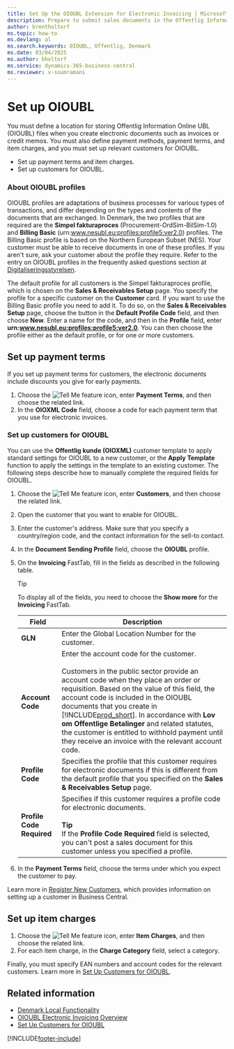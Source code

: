 ```yaml
---
title: Set Up the OIOUBL Extension for Electronic Invoicing | Microsoft Docs
description: Prepare to submit sales documents in the Offentlig Information Online - Universal Business Language (OIOUBL) format by following the steps outlined in this article.
author: brentholtorf   
ms.topic: how-to
ms.devlang: al
ms.search.keywords: OIOUBL, Offentlig, Denmark
ms.date: 03/04/2025
ms.author: bholtorf
ms.service: dynamics-365-business-central
ms.reviewer: v-soumramani
---
```


# Set up OIOUBL

You must define a location for storing Offentlig Information Online UBL (OIOUBL) files when you create electronic documents such as invoices or credit memos. You must also define payment methods, payment terms, and item charges, and you must set up relevant customers for OIOUBL.  

* Set up payment terms and item charges.  
* Set up customers for OIOUBL.  

### About OIOUBL profiles

OIOUBL profiles are adaptations of business processes for various types of transactions, and differ depending on the types and contents of the documents that are exchanged. In Denmark, the two profiles that are required are the **Simpel fakturaproces** (Procurement-OrdSim-BilSim-1.0) and **Billing Basic** (urn:www.nesubl.eu:profiles:profile5:ver2.0) profiles. The Billing Basic profile is based on the Northern European Subset (NES). Your customer must be able to receive documents in one of these profiles. If you aren't sure, ask your customer about the profile they require. Refer to the entry on OIOUBL profiles in the frequently asked questions section at [Digitaliseringsstyrelsen](https://aka.ms/Digitaliseringsstyrelsen).  

The default profile for all customers is the Simpel fakturaproces profile, which is chosen on the **Sales & Receivables Setup** page. You specify the profile for a specific customer on the **Customer** card. If you want to use the Billing Basic profile you need to add it. To do so, on the **Sales & Receivables Setup** page, choose the button in the **Default Profile Code** field, and then choose **New**. Enter a name for the code, and then in the **Profile** field, enter **urn:www.nesubl.eu:profiles:profile5:ver2.0**. You can then choose the profile either as the default profile, or for one or more customers.

## Set up payment terms

If you set up payment terms for customers, the electronic documents include discounts you give for early payments.

1. Choose the ![Tell Me feature](../../media/ui-search/search_small.png "Tell me what you want to do") icon, enter **Payment Terms**, and then choose the related link.  
1. In the **OIOXML Code** field, choose a code for each payment term that you use for electronic invoices.  

### Set up customers for OIOUBL

You can use the **Offentlig kunde (OIOXML)** customer template to apply standard settings for OIOUBL to a new customer, or the **Apply Template** function to apply the settings in the template to an existing customer. The following steps describe how to manually complete the required fields for OIOUBL. <!--need to check whether this overwrites anything for existing customers-->

1. Choose the ![Tell Me feature](../../media/ui-search/search_small.png "Tell me what you want to do") icon, enter **Customers**, and then choose the related link.  
1. Open the customer that you want to enable for OIOUBL.  
1. Enter the customer's address. Make sure that you specify a country/region code, and the contact information for the sell-to contact.  
1. In the **Document Sending Profile** field, choose the **OIOUBL** profile.
1. On the **Invoicing** FastTab, fill in the fields as described in the following table.  

    > [!Tip]
    > To display all of the fields, you need to choose the **Show more** for the **Invoicing** FastTab.

    |Field|Description|  
    |---------------------------------|---------------------------------------|
    |**GLN**|Enter the Global Location Number for the customer. |  
    |**Account Code**|Enter the account code for the customer.<br><br/> Customers in the public sector provide an account code when they place an order or requisition. Based on the value of this field, the account code is included in the OIOUBL documents that you create in [!INCLUDE[prod_short](../../includes/prod_short.md)]. In accordance with **Lov om Offentlige Betalinger** and related statutes, the customer is entitled to withhold payment until they receive an invoice with the relevant account code. |  
    |**Profile Code**|Specifies the profile that this customer requires for electronic documents if this is different from the default profile that you specified on the **Sales & Receivables Setup** page.|  
    |**Profile Code Required**|Specifies if this customer requires a profile code for electronic documents.<br><br/> **Tip** <br/> If the **Profile Code Required** field is selected, you can't post a sales document for this customer unless you specified a profile.|  

1. In the **Payment Terms** field, choose the terms under which you expect the customer to pay.

Learn more in [Register New Customers](../../sales-how-register-new-customers.md), which provides information on setting up a customer in Business Central.

## Set up item charges

1. Choose the ![Tell Me feature](../../media/ui-search/search_small.png "Tell me what you want to do") icon, enter **Item Charges**, and then choose the related link.  
1. For each item charge, in the **Charge Category** field, select a category.  

Finally, you must specify EAN numbers and account codes for the relevant customers. Learn more in [Set Up Customers for OIOUBL](how-to-set-up-customers-for-oioubl.md).  

## Related information

- [Denmark Local Functionality](denmark-local-functionality.md)  
- [OIOUBL Electronic Invoicing Overview](oioubl-electronic-invoicing-overview.md)
- [Set Up Customers for OIOUBL](how-to-set-up-customers-for-oioubl.md)

[!INCLUDE[footer-include](../../includes/footer-banner.md)]
